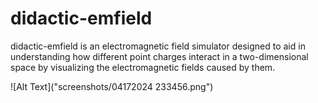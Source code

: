 # didactic-emfield
didactic-emfield is an electromagnetic field simulator designed to aid in understanding how different point charges interact in a two-dimensional space by visualizing the electromagnetic fields caused by them.

![Alt Text]("screenshots/04172024 233456.png")
